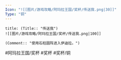 ```yaml
---
Icon: "![[图片/游戏攻略/阿玛拉王国/奖杯/传送我.png|30]]"
Type: "铜"
---
```

```ad-common-bronze-trophy
title: (Title:: "传送我")
![[图片/游戏攻略/阿玛拉王国/奖杯/传送我.png|100]]

(Comment:: "使用石柱圆阵进入伊迪拉。")
```

#阿玛拉王国/奖杯 #奖杯 #奖杯/铜
